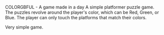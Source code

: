 COLORGBFUL - A game made in a day
A simple platformer puzzle game.
The puzzles revolve around the player's color, which can be Red, Green, or Blue.
The player can only touch the platforms that match their colors.

Very simple game. 